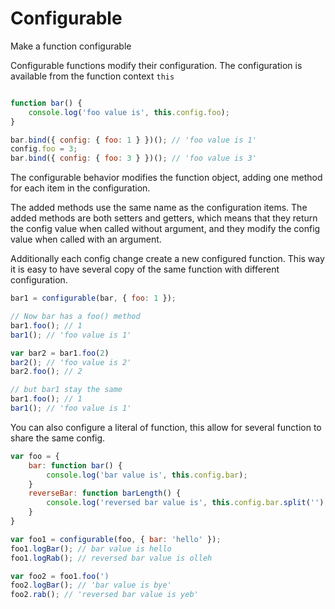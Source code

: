 Configurable
============

Make a function configurable

Configurable functions modify their configuration.
The configuration is available from the function context `this`

```js

function bar() {
    console.log('foo value is', this.config.foo);
}

bar.bind({ config: { foo: 1 } })(); // 'foo value is 1'
config.foo = 3;
bar.bind({ config: { foo: 3 } })(); // 'foo value is 3'
```
The configurable behavior modifies the function object, adding one
method for each item in the configuration.

The added methods use the same name as the configuration items. The
added methods are both setters and getters, which means that they return
the config value when called without argument, and they modify the
config value when called with an argument.

Additionally each config change create a new configured function.
This way it is easy to have several copy of the same function with different configuration.

```js
bar1 = configurable(bar, { foo: 1 });

// Now bar has a foo() method
bar1.foo(); // 1
bar1(); // 'foo value is 1'

var bar2 = bar1.foo(2)
bar2(); // 'foo value is 2'
bar2.foo(); // 2

// but bar1 stay the same
bar1.foo(); // 1
bar1(); // 'foo value is 1'
```

You can also configure a literal of function, this allow for several function to share the same config.

```js
var foo = {
    bar: function bar() {
        console.log('bar value is', this.config.bar);
    }
    reverseBar: function barLength() {
        console.log('reversed bar value is', this.config.bar.split('').reverse().join(''));
    }
}

var foo1 = configurable(foo, { bar: 'hello' });
foo1.logBar(); // bar value is hello
foo1.logRab(); // reversed bar value is olleh

var foo2 = foo1.foo(')
foo2.logBar(); // 'bar value is bye'
foo2.rab(); // 'reversed bar value is yeb'
```
